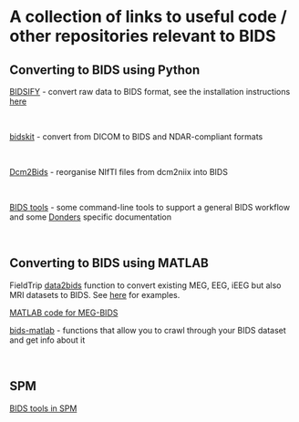 # A collection of links to useful code / other repositories relevant to BIDS

## Converting to BIDS using Python

[BIDSIFY](https://github.com/spinoza-rec/bidsify) - convert raw data to BIDS
format, see the installation instructions
[here](https://github.com/nejaz1/bidsify)

<br>

[bidskit](https://github.com/jmtyszka/bidskit) - convert from DICOM to BIDS and
NDAR-compliant formats

<br>

[Dcm2Bids](https://github.com/cbedetti/Dcm2Bids) - reorganise NIfTI files from
dcm2niix into BIDS

<br>

[BIDS tools](https://github.com/robertoostenveld/bids) - some command-line tools
to support a general BIDS workflow and some
[Donders](https://www.ru.nl/donders/) specific documentation

<br>

## Converting to BIDS using MATLAB

FieldTrip [data2bids](http://www.fieldtriptoolbox.org/reference/data2bids/)
function to convert existing MEG, EEG, iEEG but also MRI datasets to BIDS. See
[here](http://www.fieldtriptoolbox.org/example/bids/) for examples.

[MATLAB code for MEG-BIDS](https://github.com/lorenzomagazzini/mat-meg-bids)

[bids-matlab](https://github.com/bids-standard/bids-matlab) - functions that
allow you to crawl through your BIDS dataset and get info about it

<br>

## SPM

[BIDS tools in SPM](https://en.wikibooks.org/wiki/SPM/BIDS)
